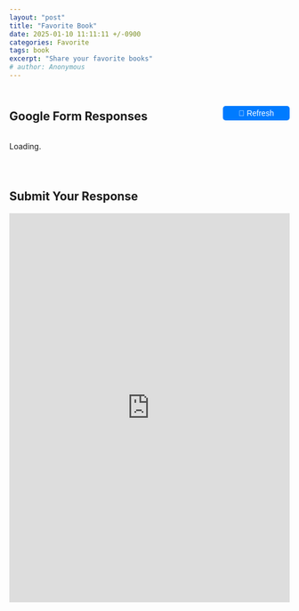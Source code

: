 ```yaml
---
layout: "post"
title: "Favorite Book"
date: 2025-01-10 11:11:11 +/-0900
categories: Favorite
tags: book
excerpt: "Share your favorite books"
# author: Anonymous
---
```


<div class="header-container">
  <h2>Google Form Responses</h2>
  <button id="refresh-btn">🔄 Refresh</button>
</div>

<p id="loading-text">Loading<span id="dots">.</span></p> <!-- Animated Loading Message -->

<!-- Thread Container -->
<div id="thread-container">
  <!-- Posts will be inserted here -->
</div>

<!-- Embedded Google Form -->
<h2>Submit Your Response</h2>
<div class="form-container">
  <iframe 
    src="https://docs.google.com/forms/d/e/1FAIpQLSe0rQT2BzGW0gAgBDAxLqp75eFzggi3d5O5Fs3hi5sKZzLhdw/viewform?embedded=true" 
    width="100%" height="700" frameborder="0" marginheight="0" marginwidth="0">
    Loading...
  </iframe>
</div>

<script>
// Display alert when the page loads
window.onload = function() {
  alert("Respect others online.");
};

// Function to animate "Loading..." dots
let dotCount = 1;
const dotsElement = document.getElementById("dots");
const loadingText = document.getElementById("loading-text");

function animateDots() {
    dotCount = (dotCount % 3) + 1; // Cycle through 1, 2, 3 dots
    dotsElement.textContent = ".".repeat(dotCount);
}
const dotInterval = setInterval(animateDots, 500); // Change every 500ms

async function fetchGoogleSheet() {
    const url = "https://script.google.com/macros/s/AKfycbx8W5ai_VFcBPTUlFQvOqDlPvXRVfyrZTC11yGFEUx0cUfFYsFVf11gvlQtF0W2wli-3Q/exec";

    try {
        const response = await fetch(url);
        const data = await response.json();

        const threadContainer = document.getElementById("thread-container");
        threadContainer.innerHTML = ""; // Clear previous data

        let posts = data.slice(1).reverse(); // Reverse so latest is on top
        let visiblePosts = posts.slice(0, 10); // Show first 10 posts

        function createPost(row) {
            let post = document.createElement("div");
            post.classList.add("post");

            let timestamp = document.createElement("p");
            timestamp.classList.add("timestamp");
            timestamp.textContent = convertToKST(row.Column1); // Convert time to KST

            let title = document.createElement("h3");
            title.textContent = row.Column2.length > 200 
                                ? row.Column2.substring(0, 200) + "..." 
                                : row.Column2; // Limit title to 200 chars

            let content = document.createElement("p");
            const contentText = row.Column3;

            if (contentText.length > 500) {
                const shortText = contentText.substring(0, 500) + "...";
                content.innerHTML = `<span class="short-text">${shortText}</span>
                                     <span class="full-text hidden">${contentText}</span>
                                     <button class="read-more-btn">Read More</button>`;
            } else {
                content.textContent = contentText;
            }

            post.appendChild(timestamp);
            post.appendChild(title);
            post.appendChild(content);

            return post;
        }

        visiblePosts.forEach(row => threadContainer.appendChild(createPost(row)));

        if (posts.length > 10) {
            let showMoreBtn = document.createElement("button");
            showMoreBtn.textContent = "Show More Posts";
            showMoreBtn.classList.add("show-more-btn");
            threadContainer.appendChild(showMoreBtn);

            showMoreBtn.addEventListener("click", function() {
                posts.slice(10).forEach(row => threadContainer.appendChild(createPost(row)));
                this.remove(); // Remove button after showing all posts

                // Re-attach event listeners for "Read More" after adding new posts
                document.querySelectorAll('.read-more-btn').forEach(button => {
                    button.addEventListener('click', function() {
                        const post = this.parentElement;
                        post.querySelector('.short-text').classList.add('hidden');
                        post.querySelector('.full-text').classList.remove('hidden');
                        this.remove(); // Remove the "Read More" button after clicking
                    });
                });
            });
        }


        // Add event listeners for "Read More" buttons
        document.querySelectorAll('.read-more-btn').forEach(button => {
            button.addEventListener('click', function() {
                const post = this.parentElement;
                post.querySelector('.short-text').classList.add('hidden');
                post.querySelector('.full-text').classList.remove('hidden');
                this.remove(); // Remove the "Read More" button after clicking
            });
        });

        loadingText.style.display = "none"; // Hide loading text
        clearInterval(dotInterval); 

    } catch (error) {
        console.error("Error fetching Google Sheet:", error);
        loadingText.textContent = "Failed to load data!";
        clearInterval(dotInterval);
    }
}

// Refresh button functionality with animated dots
  document.getElementById("refresh-btn").addEventListener("click", function() {
      let refreshBtn = document.getElementById("refresh-btn");
      let dotCount = 0;
      
      refreshBtn.disabled = true; // Disable button to prevent multiple clicks

      // Function to animate "Refreshing..."
      function animateDots() {
          dotCount = (dotCount % 3) + 1; // Cycle through 1, 2, 3 dots
          refreshBtn.textContent = "🔄 Refreshing" + ".".repeat(dotCount);
      }

      // Start the animation every 500ms
      let dotInterval = setInterval(animateDots, 500);

      // Call fetch function and reset button after completion
      fetchGoogleSheet().then(() => {
          clearInterval(dotInterval); // Stop dot animation
          refreshBtn.textContent = "🔄 Refresh"; // Reset button text
          refreshBtn.disabled = false; // Enable button again
      });
  });


// Function to convert UTC timestamp to KST (UTC+9)
function convertToKST(utcDateStr) {
    const utcDate = new Date(utcDateStr);
    utcDate.setHours(utcDate.getHours() + 9);
    return utcDate.toISOString().replace("T", " ").split(".")[0]; // Format: YYYY-MM-DD HH:mm:ss
}

// Load data when the page is loaded
document.addEventListener("DOMContentLoaded", fetchGoogleSheet);
</script>

<!-- Custom Styling for Thread Format -->
<style>
  /* Thread Container */
  #thread-container {
    max-width: 800px;
    margin: 20px auto;
    padding: 10px;
    display: flex;
    flex-direction: column;
  }

  /* Individual Post */
  .post {
    border: 1px solid #ccc;
    padding: 15px;
    margin-bottom: 10px;
    border-radius: 5px;
  }

  /* Timestamp - Reduce margin below */
  .timestamp {
    font-size: 12px;
    color: #777;
    margin-bottom: 15px; /* Remove bottom margin */
    padding-bottom: 0px; /* Remove extra spacing */
    line-height: 1.2; /* Adjust spacing */
  }

  /* Title - Remove extra spacing */
  h3 {
    margin-top: 2px !important; /* Reduce top margin */
    margin-bottom: 15px !important; /* Reduce bottom margin */
    padding-top: 0px !important;
    padding-bottom: 0px !important;
    line-height: 1.2; /* Make text closer together */
  }

  p {
    margin: 5px 0;
  }

  /* Responsive Design for Mobile */
  @media (max-width: 768px) {
    .post {
      padding: 10px;
    }
  }
  /* Header Container for Alignment */
.header-container {
  display: flex;
  justify-content: space-between; /* Pushes refresh button to far right */
  align-items: center;
  width: 100%;
  max-width: 800px;
  margin: 0 auto;
  padding: 10px 0;
}

/* Refresh Button Styling */
#refresh-btn {
  padding: 5px 10px;
  font-size: 14px;
  background-color: #007bff; /* Blue button */
  color: white;
  border: none;
  border-radius: 5px;
  cursor: pointer;
  transition: background 0.3s;
  min-width: 120px; /* Ensures text doesn't shift when animating */
  text-align: center;
}

#refresh-btn:hover {
  background-color: #0056b3; /* Darker blue on hover */
}

#refresh-btn:disabled {
  background-color: #6c757d; /* Greyed out when refreshing */
  cursor: not-allowed;
}
.hidden {
  display: none;
}

.read-more-btn {
  margin-top: 5px;
  padding: 5px 10px;
  background-color: #007bff;
  color: white;
  border: none;
  border-radius: 5px;
  cursor: pointer;
  font-size: 12px;
  transition: background 0.3s;
}

.read-more-btn:hover {
  background-color: #0056b3;
}

.show-more-btn {
  margin-top: 10px;
  padding: 8px 12px;
  background-color: #28a745; /* Green button */
  color: white;
  border: none;
  border-radius: 5px;
  cursor: pointer;
  font-size: 14px;
  transition: background 0.3s;
}

.show-more-btn:hover {
  background-color: #218838; /* Darker green on hover */
}


</style>